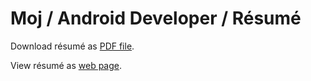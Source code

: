 # Moj / Android Developer / Résumé

Download résumé as [PDF file](https://github.com/MojRoid/RESUME/raw/master/Moj%20Abubakr%20-%20resume.pdf).

View résumé as [web page](https://cdn.rawgit.com/MojRoid/RESUME/f043a14147ac6c39fd4c6399e9935e0307e16576/Moj%20Abubakr%20-%20resume.html).